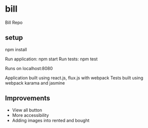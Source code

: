 # bill
Bill Repo

## setup

npm install

Run application: npm start
Run tests: npm test

Runs on localhost:8080

Application built using react.js, flux.js with webpack
Tests built using webpack karama and jasmine

## Improvements

- View all button
- More accessibility
- Adding images into rented and bought

